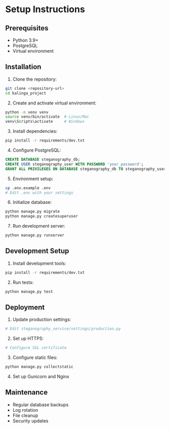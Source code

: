 # Setup Instructions

## Prerequisites

- Python 3.9+
- PostgreSQL
- Virtual environment

## Installation

1. Clone the repository:
```bash
git clone <repository-url>
cd kalinga_project
```

2. Create and activate virtual environment:
```bash
python -m venv venv
source venv/bin/activate  # Linux/Mac
venv\Scripts\activate     # Windows
```

3. Install dependencies:
```bash
pip install -r requirements/dev.txt
```

4. Configure PostgreSQL:
```sql
CREATE DATABASE steganography_db;
CREATE USER steganography_user WITH PASSWORD 'your_password';
GRANT ALL PRIVILEGES ON DATABASE steganography_db TO steganography_user;
```

5. Environment setup:
```bash
cp .env.example .env
# Edit .env with your settings
```

6. Initialize database:
```bash
python manage.py migrate
python manage.py createsuperuser
```

7. Run development server:
```bash
python manage.py runserver
```

## Development Setup

1. Install development tools:
```bash
pip install -r requirements/dev.txt
```

2. Run tests:
```bash
python manage.py test
```

## Deployment

1. Update production settings:
```bash
# Edit steganography_service/settings/production.py
```

2. Set up HTTPS:
```bash
# Configure SSL certificate
```

3. Configure static files:
```bash
python manage.py collectstatic
```

4. Set up Gunicorn and Nginx

## Maintenance

- Regular database backups
- Log rotation
- File cleanup
- Security updates
